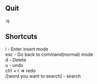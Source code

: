 ## Quit
:q 


## Shortcuts
i - Enter insert mode  
esc - Go back to command(normal) mode  
d - Delete  
u - undo  
ctrl + r => redo  
/[word you want to search] - search 
